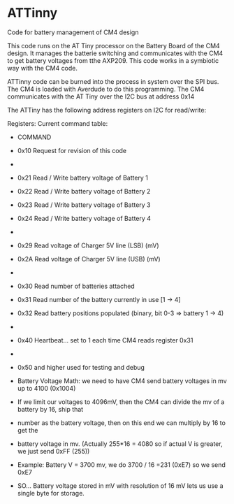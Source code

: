 # ATTinny
Code for battery management of CM4 design

This code runs on the AT Tiny processor on the Battery Board of the CM4 design.  It manages the batterie switching and communicates with the CM4 to get battery voltages from tthe AXP209.  This code works in a symbiotic way with the CM4 code.

ATTinny code can be burned into the process in system over the SPI bus.  The CM4 is loaded with Averdude to do this programming.
The CM4 communicates with the AT Tiny over the I2C bus at address 0x14

The ATTiny has the following address registers on I2C for read/write:

Registers:
 Current command table: 

 *  COMMAND        
 *   0x10    Request for revision of this code
 *   
 *   0x21    Read / Write battery voltage of Battery 1
 *   0x22    Read / Write battery voltage of Battery 2
 *   0x23    Read / Write battery voltage of Battery 3
 *   0x24    Read / Write battery voltage of Battery 4
 *   
 *   0x29    Read voltage of Charger 5V line (LSB) (mV)
 *   0x2A    Read voltage of Charger 5V line (USB) (mV)
 *   
 *   0x30    Read number of batteries attached
 *   0x31    Read number of the battery currently in use [1 -> 4]
 *   0x32    Read battery positions populated (binary, bit 0-3 => battery 1 -> 4)
 *   
 *   0x40   Heartbeat... set to 1 each time CM4 reads register 0x31 
 *   
 *   0x50 and higher used for testing and debug 

 *  Battery Voltage Math: we need to have CM4 send battery voltages in mv up to 4100 (0x1004)
 *  If we limit our voltages to 4096mV, then the CM4 can divide the mv of a battery by 16, ship that
 *  number as the battery voltage, then on this end we can multiply by 16 to get the 
 *  battery voltage in mv. (Actually 255*16 = 4080 so if actual V is greater, we just send 0xFF (255))
 *  Example: Battery V = 3700 mv, we do 3700 / 16 =231 (0xE7) so we send 0xE7 
 *  SO... Battery voltage stored in mV with resolution of 16 mV lets us use a single byte for storage.  